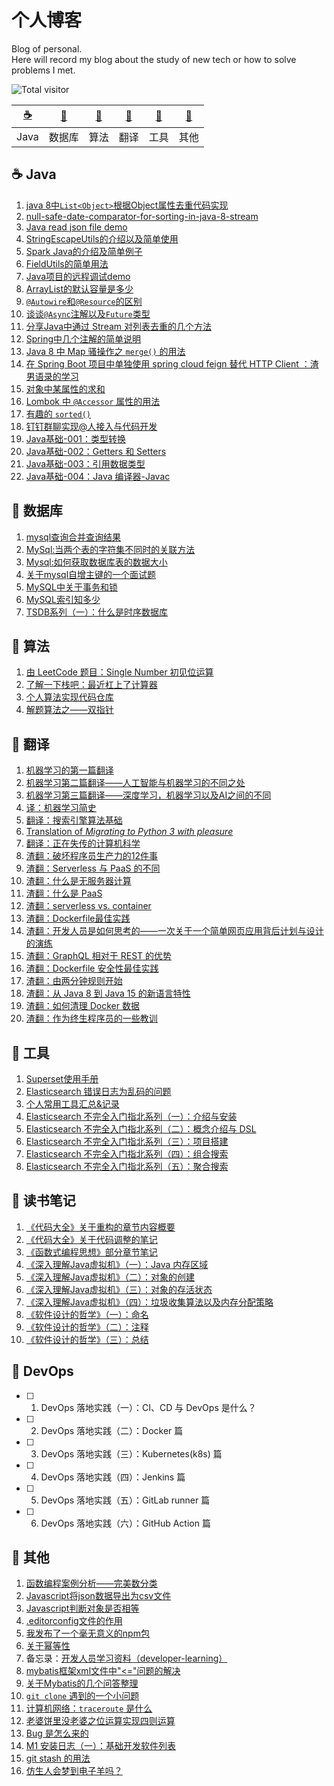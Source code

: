 # 个人博客
Blog of personal.           
Here will record my blog about the study of new tech or how to solve problems I met.

![Total visitor](https://visitor-badge.glitch.me/badge?page_id=lq920320.blogs)

| [:coffee:](#coffee-Java) | [:floppy_disk:](#floppy_disk-数据库) | [:pencil:](#pencil-算法) | [:page_facing_up:](#page_facing_up-翻译) | [:wrench:](#wrench-工具) | [:notebook:](#notebook-其他) |
| :---: | :---: | :---: | :---: | :---: | :---: |
| Java | 数据库 | 算法 | 翻译 | 工具 | 其他 | 


## :coffee: Java
1. [java 8中`List<Object>`根据Object属性去重代码实现](https://github.com/lq920320/blogs/issues/6)
2. [null-safe-date-comparator-for-sorting-in-java-8-stream](https://stackoverflow.com/questions/36361156/null-safe-date-comparator-for-sorting-in-java-8-stream/36361302#36361302) 
3. [Java read json file demo](https://github.com/lq920320/read-json-demo)
4. [StringEscapeUtils的介绍以及简单使用](https://github.com/lq920320/blogs/issues/9)
5. [Spark Java的介绍及简单例子](https://github.com/lq920320/spark-java-framework-demo)
6. [FieldUtils的简单用法](https://github.com/lq920320/blogs/blob/master/articles/introduction-of-FieldUtils.md)
7. [Java项目的远程调试demo](https://github.com/lq920320/remote-debugging-demo)  
8. [ArrayList的默认容量是多少](https://github.com/lq920320/blogs/issues/22)
9. [`@Autowire`和`@Resource`的区别](https://github.com/lq920320/blogs/issues/27)
10. [谈谈`@Async`注解以及`Future`类型 ](https://github.com/lq920320/blogs/issues/28)
11. [分享Java中通过 Stream 对列表去重的几个方法](https://github.com/lq920320/blogs/issues/31)
12. [Spring中几个注解的简单说明](https://github.com/lq920320/blogs/issues/34)
13. [Java 8 中 Map 骚操作之 `merge()` 的用法](https://github.com/lq920320/blogs/issues/36)
14. [在 Spring Boot 项目中单独使用 spring cloud feign 替代 HTTP Client ：渣男语录的学习](https://github.com/lq920320/blogs/blob/master/articles/use-spring-cloud-feign-in-spring-boot.md)
15. [对象中某属性的求和](https://github.com/lq920320/blogs/issues/37)
16. [Lombok 中 `@Accessor` 属性的用法](https://github.com/lq920320/blogs/blob/master/articles/lombok-accessor-use.md)
17. [有趣的 `sorted()`](https://github.com/lq920320/blogs/blob/master/articles/java/fun-sorted-in-java8.md)
18. [钉钉群聊实现@人接入与代码开发](https://github.com/lq920320/blogs/blob/master/articles/java/%E9%92%89%E9%92%89%E7%BE%A4%E8%81%8A%E5%AE%9E%E7%8E%B0%40%E4%BA%BA%E6%8E%A5%E5%85%A5%E4%B8%8E%E4%BB%A3%E7%A0%81%E5%BC%80%E5%8F%91.md)
19. [Java基础-001：类型转换](https://github.com/lq920320/blogs/blob/master/articles/java/Java%E5%9F%BA%E7%A1%80-001%EF%BC%9A%E7%B1%BB%E5%9E%8B%E8%BD%AC%E6%8D%A2.md)
20. [Java基础-002：Getters 和 Setters](https://github.com/lq920320/blogs/blob/master/articles/java/Java%E5%9F%BA%E7%A1%80-002%EF%BC%9AGetters%20%E5%92%8C%20Setters.md)
21. [Java基础-003：引用数据类型](https://github.com/lq920320/blogs/blob/master/articles/java/Java%E5%9F%BA%E7%A1%80-003%EF%BC%9A%E5%BC%95%E7%94%A8%E6%95%B0%E6%8D%AE%E7%B1%BB%E5%9E%8B.md)
22. [Java基础-004：Java 编译器-Javac](https://github.com/lq920320/blogs/blob/master/articles/java/Java%E5%9F%BA%E7%A1%80-004%EF%BC%9AJava%20%E7%BC%96%E8%AF%91%E5%99%A8-Javac.md)


## :floppy_disk: 数据库
1. [mysql查询合并查询结果](https://github.com/lq920320/blogs/issues/8)
2. [MySql:当两个表的字符集不同时的关联方法](https://github.com/lq920320/blogs/issues/11)
3. [Mysql:如何获取数据库表的数据大小](https://github.com/lq920320/blogs/issues/15)
4. [关于mysql自增主键的一个面试题](https://github.com/lq920320/blogs/issues/23)
5. [MySQL中关于事务和锁](https://github.com/lq920320/blogs/issues/25) 
6. [MySQL索引知多少](https://github.com/lq920320/blogs/issues/26)
7. [TSDB系列（一）：什么是时序数据库](https://github.com/lq920320/blogs/blob/master/articles/tsdb/TSDB%E7%B3%BB%E5%88%97%EF%BC%88%E4%B8%80%EF%BC%89%EF%BC%9A%E4%BB%80%E4%B9%88%E6%98%AF%E6%97%B6%E5%BA%8F%E6%95%B0%E6%8D%AE%E5%BA%93.md)

## :pencil: 算法
1. [由 LeetCode 题目：Single Number 初见位运算](https://github.com/lq920320/blogs/issues/32)
1. [了解一下栈吧：最近杠上了计算器](https://github.com/lq920320/blogs/blob/master/articles/algorithm/leetcode_stack.md)
1. [个人算法实现代码仓库](https://github.com/lq920320/algorithm-java-test)
1. [解题算法之——双指针](https://github.com/lq920320/blogs/blob/master/articles/algorithm/double-pointer.md)

## :page_facing_up: 翻译
1. [机器学习的第一篇翻译](https://github.com/lq920320/blogs/issues/2)
1. [机器学习第二篇翻译——人工智能与机器学习的不同之处](https://github.com/lq920320/blogs/issues/3)
1. [机器学习第三篇翻译——深度学习，机器学习以及AI之间的不同](https://github.com/lq920320/blogs/issues/4)
1. [译：机器学习简史](https://github.com/lq920320/blogs/issues/10)
1. [翻译：搜索引擎算法基础](https://github.com/lq920320/blogs/blob/master/articles/translation/search-engine-algorithm-basics.md)
1. [Translation of *Migrating to Python 3 with pleasure*](https://github.com/lq920320/python3_with_pleasure/blob/master/README_CN.md)
1. [翻译：正在失传的计算机科学](https://github.com/lq920320/blogs/blob/master/articles/translation/computer-science-as-a-lost-art.md)
1. [渣翻：破坏程序员生产力的12件事](https://github.com/lq920320/blogs/blob/master/articles/translation/top-12-things-that-destroy-developer-productivity.md)
1. [渣翻：Serverless 与 PaaS 的不同](https://github.com/lq920320/blogs/blob/master/articles/translation/serverless-vs-paas.md)
1. [渣翻：什么是无服务器计算](https://github.com/lq920320/blogs/blob/master/articles/translation/what-is-serverless.md)
1. [渣翻：什么是 PaaS](https://github.com/lq920320/blogs/blob/master/articles/translation/what-is-paas.md)
1. [渣翻：serverless vs. container](https://github.com/lq920320/blogs/blob/master/articles/translation/serverless-vs-container.md)
1. [渣翻：Dockerfile最佳实践](https://github.com/lq920320/blogs/blob/master/articles/translation/Dockerfile-best-practice.md)
1. [渣翻：开发人员是如何思考的——一次关于一个简单网页应用背后计划与设计的演练](https://github.com/lq920320/blogs/blob/master/articles/translation/a-walk-through-the-developer-thought-process.md)
1. [渣翻：GraphQL 相对于 REST 的优势](https://github.com/lq920320/blogs/blob/master/articles/translation/graphql-vs-rest-whats-the-advantage.md)
1. [渣翻：Dockerfile 安全性最佳实践](https://github.com/lq920320/blogs/blob/master/articles/translation/dockerfile-security-best-practice.md)
1. [渣翻：由两分钟规则开始 ](https://github.com/lq920320/blogs/blob/master/articles/translation/2-minute-rule.md)
1. [渣翻：从 Java 8 到 Java 15 的新语言特性](https://github.com/lq920320/blogs/blob/master/articles/translation/new-language-features-since-java-8-to-15.md)
1. [渣翻：如何清理 Docker 数据](https://github.com/lq920320/blogs/blob/master/articles/translation/clean-up-docker.md)
1. [渣翻：作为终生程序员的一些教训](https://github.com/lq920320/blogs/blob/master/articles/translation/lessons-of-being-programmer.md)

## :wrench: 工具
1. [Superset使用手册](https://github.com/lq920320/blogs/issues/5)
1. [Elasticsearch 错误日志为乱码的问题](https://github.com/lq920320/blogs/issues/7)
1. [个人常用工具汇总&记录](https://github.com/lq920320/blogs/blob/master/articles/personal-tools.md)
1. [Elasticsearch 不完全入门指北系列（一）：介绍与安装](https://github.com/lq920320/blogs/blob/master/articles/elasticsearch/Elasticsearch%E4%B8%8D%E5%AE%8C%E5%85%A8%E5%85%A5%E9%97%A8%E6%8C%87%E5%8C%97%E7%B3%BB%E5%88%97%EF%BC%88%E4%B8%80%EF%BC%89%EF%BC%9A%E4%BB%8B%E7%BB%8D%E4%B8%8E%E5%AE%89%E8%A3%85.md)
1. [Elasticsearch 不完全入门指北系列（二）：概念介绍与 DSL](https://github.com/lq920320/blogs/blob/master/articles/elasticsearch/Elasticsearch%20%E4%B8%8D%E5%AE%8C%E5%85%A8%E5%85%A5%E9%97%A8%E6%8C%87%E5%8C%97%E7%B3%BB%E5%88%97%EF%BC%88%E4%BA%8C%EF%BC%89%EF%BC%9A%E6%A6%82%E5%BF%B5%E4%BB%8B%E7%BB%8D%E4%B8%8E%20DSL.md)
1. [Elasticsearch 不完全入门指北系列（三）：项目搭建](https://github.com/lq920320/blogs/blob/master/articles/elasticsearch/Elasticsearch%E4%B8%8D%E5%AE%8C%E5%85%A8%E5%85%A5%E9%97%A8%E6%8C%87%E5%8C%97%E7%B3%BB%E5%88%97%EF%BC%88%E4%B8%89%EF%BC%89%EF%BC%9A%E9%A1%B9%E7%9B%AE%E6%90%AD%E5%BB%BA.md)
1. [Elasticsearch 不完全入门指北系列（四）：组合搜索](https://github.com/lq920320/blogs/blob/master/articles/elasticsearch/Elasticsearch%E4%B8%8D%E5%AE%8C%E5%85%A8%E5%85%A5%E9%97%A8%E6%8C%87%E5%8C%97%E7%B3%BB%E5%88%97%EF%BC%88%E5%9B%9B%EF%BC%89%EF%BC%9A%E7%BB%84%E5%90%88%E6%90%9C%E7%B4%A2.md)
1. [Elasticsearch 不完全入门指北系列（五）：聚合搜索](https://github.com/lq920320/blogs/blob/master/articles/elasticsearch/Elasticsearch%E4%B8%8D%E5%AE%8C%E5%85%A8%E5%85%A5%E9%97%A8%E6%8C%87%E5%8C%97%E7%B3%BB%E5%88%97%EF%BC%88%E4%BA%94%EF%BC%89%EF%BC%9A%E8%81%9A%E5%90%88%E6%90%9C%E7%B4%A2.md)

## :notebook: 读书笔记

1. [《代码大全》关于重构的章节内容概要](https://github.com/lq920320/blogs/issues/1)
1. [《代码大全》关于代码调整的笔记](https://github.com/lq920320/blogs/blob/master/articles/%E4%BB%A3%E7%A0%81%E8%B0%83%E6%95%B4.md)
1. [《函数式编程思想》部分章节笔记](https://github.com/lq920320/blogs/blob/master/articles/Functional-Thinking.md)
1. [《深入理解Java虚拟机》（一）：Java 内存区域](https://github.com/lq920320/blogs/blob/master/articles/notes/%E6%B7%B1%E5%85%A5%E7%90%86%E8%A7%A3JVM-01.md)
1. [《深入理解Java虚拟机》（二）：对象的创建](https://github.com/lq920320/blogs/blob/master/articles/notes/%E6%B7%B1%E5%85%A5%E7%90%86%E8%A7%A3JVM-02.md)
1. [《深入理解Java虚拟机》（三）：对象的存活状态](https://github.com/lq920320/blogs/blob/master/articles/notes/%E6%B7%B1%E5%85%A5%E7%90%86%E8%A7%A3JVM-03.md)
1. [《深入理解Java虚拟机》（四）：垃圾收集算法以及内存分配策略](https://github.com/lq920320/blogs/blob/master/articles/notes/%E6%B7%B1%E5%85%A5%E7%90%86%E8%A7%A3JVM-04.md)
1. [《软件设计的哲学》（一）：命名](https://github.com/lq920320/blogs/blob/master/articles/notes/%E8%BD%AF%E4%BB%B6%E8%AE%BE%E8%AE%A1%E7%9A%84%E5%93%B2%E5%AD%A6-01%EF%BC%9A%E5%91%BD%E5%90%8D.md)
1. [《软件设计的哲学》（二）：注释](https://github.com/lq920320/blogs/blob/master/articles/notes/%E8%BD%AF%E4%BB%B6%E8%AE%BE%E8%AE%A1%E7%9A%84%E5%93%B2%E5%AD%A6-02%EF%BC%9A%E6%B3%A8%E9%87%8A.md)
1. [《软件设计的哲学》（三）：总结](https://github.com/lq920320/blogs/blob/master/articles/notes/%E8%BD%AF%E4%BB%B6%E8%AE%BE%E8%AE%A1%E7%9A%84%E5%93%B2%E5%AD%A6-03%EF%BC%9A%E6%80%BB%E7%BB%93.md)

## :wrench: DevOps

- [ ] 1. DevOps 落地实践（一）：CI、CD 与 DevOps 是什么？
- [ ] 2. DevOps 落地实践（二）：Docker 篇
- [ ] 3. DevOps 落地实践（三）：Kubernetes(k8s) 篇
- [ ] 4. DevOps 落地实践（四）：Jenkins 篇
- [ ] 5. DevOps 落地实践（五）：GitLab runner 篇
- [ ] 6. DevOps 落地实践（六）：GitHub Action 篇

## :notebook: 其他

1. [函数编程案例分析——完美数分类](https://github.com/lq920320/blogs/blob/master/articles/perfectNumber.md)
2. [Javascript将json数据导出为csv文件](https://github.com/lq920320/blogs/issues/17)
3. [Javascript判断对象是否相等](https://github.com/lq920320/blogs/issues/19)
4. [.editorconfig文件的作用](https://github.com/lq920320/blogs/issues/20)
5. [我发布了一个毫无意义的npm包](https://github.com/lq920320/blogs/issues/21) 
6. [关于幂等性](https://github.com/lq920320/blogs/issues/24) 
7. 备忘录：[开发人员学习资料（developer-learning）](https://github.com/developer-learning)
8. [mybatis框架xml文件中"<="问题的解决](https://github.com/lq920320/blogs/issues/29)
9. [关于Mybatis的几个问答整理](https://github.com/lq920320/blogs/issues/30)
10. [`git clone` 遇到的一个小问题](https://github.com/lq920320/blogs/blob/master/articles/other/fix-git-clone.md)
11. [计算机网络：`traceroute` 是什么](https://github.com/lq920320/blogs/blob/master/articles/what-is-traceroute.md)
12. [老婆饼里没老婆之位运算实现四则运算](https://github.com/lq920320/blogs/blob/master/articles/bit-operation-calculator.md)
13. [Bug 是怎么来的](https://github.com/lq920320/blogs/blob/master/articles/jokes/Bug%20%E6%98%AF%E6%80%8E%E4%B9%88%E6%9D%A5%E7%9A%84.md)
14. [M1 安装日志（一）：基础开发软件列表](https://github.com/lq920320/blogs/blob/master/articles/other/m1-softwares-for-development-1.md)
15. [git stash 的用法](https://github.com/lq920320/blogs/blob/master/articles/other/git-stash.md)
16. [仿生人会梦到电子羊吗？]()


